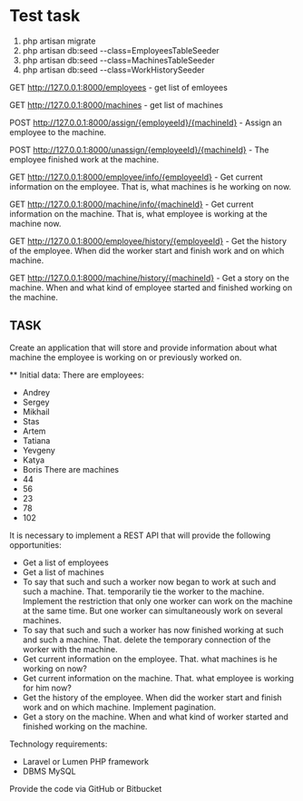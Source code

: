# Test task

1. php artisan migrate
2. php artisan db:seed --class=EmployeesTableSeeder
3. php artisan db:seed --class=MachinesTableSeeder
4. php artisan db:seed --class=WorkHistorySeeder


GET http://127.0.0.1:8000/employees - get list of emloyees

GET http://127.0.0.1:8000/machines - get list of machines

POST http://127.0.0.1:8000/assign/{employeeId}/{machineId} - Assign an employee to the machine.

POST http://127.0.0.1:8000/unassign/{employeeId}/{machineId} - The employee finished work at the machine.

GET http://127.0.0.1:8000/employee/info/{employeeId} - Get current information on the employee. That is, what machines is he working on now.

GET http://127.0.0.1:8000/machine/info/{machineId} - Get current information on the machine. That is, what employee is working at the machine now.

GET http://127.0.0.1:8000/employee/history/{employeeId} - Get the history of the employee. When did the worker start and finish work and on which machine. 

GET http://127.0.0.1:8000/machine/history/{machineId} - Get a story on the machine. When and what kind of employee started and finished working on the machine.


## TASK
Create an application that will store and provide information about what machine the employee is working on or previously worked on.

** Initial data:
There are employees:
* Andrey
* Sergey
* Mikhail
* Stas
* Artem
* Tatiana
* Yevgeny
* Katya
* Boris
There are machines
* 44
* 56
* 23
* 78 
* 102

It is necessary to implement a REST API that will provide the following opportunities:
* Get a list of employees
* Get a list of machines
* To say that such and such a worker now began to work at such and such a machine. That. temporarily tie the worker to the machine. Implement the restriction that only one worker can work on the machine at the same time. But one worker can simultaneously work on several machines.
* To say that such and such a worker has now finished working at such and such a machine. That. delete the temporary connection of the worker with the machine.
* Get current information on the employee. That. what machines is he working on now?
* Get current information on the machine. That. what employee is working for him now?
* Get the history of the employee. When did the worker start and finish work and on which machine. Implement pagination.
* Get a story on the machine. When and what kind of worker started and finished working on the machine.

Technology requirements:
* Laravel or Lumen PHP framework
* DBMS MySQL

Provide the code via GitHub or Bitbucket
